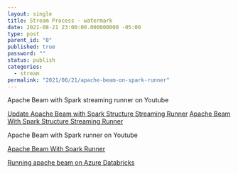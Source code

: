 ```yaml
---
layout: single
title: Stream Process - watermark
date: 2021-08-21 23:00:00.000000000 -05:00
type: post
parent_id: "0"
published: true
password: ""
status: publish
categories:
  - stream
permalink: "2021/08/21/apache-beam-on-spark-runner"
---
```


Apache Beam with Spark streaming runner on Youtube

[Update Apache Beam with Spark Structure Streaming Runner](https://www.youtube.com/watch?v=BlU7ywcncnw)
[Apache Beam With Spark Structure Streaming Runner](https://www.youtube.com/watch?v=oEehQwOEFvg)

Apache Beam with Spark runner on Youtube

[Apache Beam With Spark Runner](https://www.youtube.com/watch?v=XI9Y85qks1w)

[Running apache beam on Azure Databricks](https://towardsdatascience.com/running-an-apache-beam-data-pipeline-on-azure-databricks-c09e521d8fc3)
